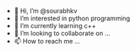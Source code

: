 - 👋 Hi, I’m @sourabhkv
- 👀 I’m interested in python programming
- 🌱 I’m currently learning c++
- 💞️ I’m looking to collaborate on ...
- 📫 How to reach me ...

<!---
sourabhkv/sourabhkv is a ✨ special ✨ repository because its `README.md` (this file) appears on your GitHub profile.
You can click the Preview link to take a look at your changes.
--->
